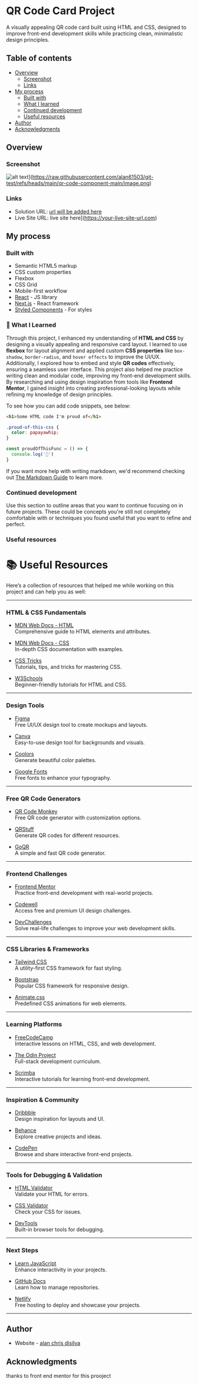 # QR Code Card Project

A visually appealing QR code card built using HTML and CSS, designed to improve front-end development skills while practicing clean, minimalistic design principles.
## Table of contents

- [Overview](#overview)
  - [Screenshot](#screenshot)
  - [Links](#links)
- [My process](#my-process)
  - [Built with](#built-with)
  - [What I learned](#what-i-learned)
  - [Continued development](#continued-development)
  - [Useful resources](#useful-resources)
- [Author](#author)
- [Acknowledgments](#acknowledgments)


## Overview

### Screenshot

![alt text](https://github.com/alan61503/git-test/blob/main/qr-code-component-main/image.png)](https://raw.githubusercontent.com/alan61503/git-test/refs/heads/main/qr-code-component-main/image.png)

### Links

- Solution URL: [url will be added here](https://your-solution-url.com)
- Live Site URL: live site here](https://your-live-site-url.com)

## My process

### Built with

- Semantic HTML5 markup
- CSS custom properties
- Flexbox
- CSS Grid
- Mobile-first workflow
- [React](https://reactjs.org/) - JS library
- [Next.js](https://nextjs.org/) - React framework
- [Styled Components](https://styled-components.com/) - For styles

### 🌟 What I Learned

Through this project, I enhanced my understanding of **HTML and CSS** by designing a visually appealing and responsive card layout. I learned to use **flexbox** for layout alignment and applied custom **CSS properties** like `box-shadow`, `border-radius`, and `hover effects` to improve the UI/UX. Additionally, I explored how to embed and style **QR codes** effectively, ensuring a seamless user interface. This project also helped me practice writing clean and modular code, improving my front-end development skills. By researching and using design inspiration from tools like **Frontend Mentor**, I gained insight into creating professional-looking layouts while refining my knowledge of design principles.


To see how you can add code snippets, see below:

```html
<h1>Some HTML code I'm proud of</h1>
```
```css
.proud-of-this-css {
  color: papayawhip;
}
```
```js
const proudOfThisFunc = () => {
  console.log('🎉')
}
```

If you want more help with writing markdown, we'd recommend checking out [The Markdown Guide](https://www.markdownguide.org/) to learn more.


### Continued development

Use this section to outline areas that you want to continue focusing on in future projects. These could be concepts you're still not completely comfortable with or techniques you found useful that you want to refine and perfect.


### Useful resources

# 📚 Useful Resources

Here’s a collection of resources that helped me while working on this project and can help you as well:

---

### **HTML & CSS Fundamentals**
- [MDN Web Docs - HTML](https://developer.mozilla.org/en-US/docs/Web/HTML)  
  Comprehensive guide to HTML elements and attributes.

- [MDN Web Docs - CSS](https://developer.mozilla.org/en-US/docs/Web/CSS)  
  In-depth CSS documentation with examples.

- [CSS Tricks](https://css-tricks.com/)  
  Tutorials, tips, and tricks for mastering CSS.

- [W3Schools](https://www.w3schools.com/html/default.asp)  
  Beginner-friendly tutorials for HTML and CSS.

---

### **Design Tools**
- [Figma](https://www.figma.com/)  
  Free UI/UX design tool to create mockups and layouts.

- [Canva](https://www.canva.com/)  
  Easy-to-use design tool for backgrounds and visuals.

- [Coolors](https://coolors.co/)  
  Generate beautiful color palettes.

- [Google Fonts](https://fonts.google.com/)  
  Free fonts to enhance your typography.

---

### **Free QR Code Generators**
- [QR Code Monkey](https://www.qrcode-monkey.com/)  
  Free QR code generator with customization options.

- [QRStuff](https://www.qrstuff.com/)  
  Generate QR codes for different resources.

- [GoQR](https://goqr.me/)  
  A simple and fast QR code generator.

---

### **Frontend Challenges**
- [Frontend Mentor](https://www.frontendmentor.io/)  
  Practice front-end development with real-world projects.

- [Codewell](https://www.codewell.cc/)  
  Access free and premium UI design challenges.

- [DevChallenges](https://devchallenges.io/)  
  Solve real-life challenges to improve your web development skills.

---

### **CSS Libraries & Frameworks**
- [Tailwind CSS](https://tailwindcss.com/)  
  A utility-first CSS framework for fast styling.

- [Bootstrap](https://getbootstrap.com/)  
  Popular CSS framework for responsive design.

- [Animate.css](https://animate.style/)  
  Predefined CSS animations for web elements.

---

### **Learning Platforms**
- [FreeCodeCamp](https://www.freecodecamp.org/)  
  Interactive lessons on HTML, CSS, and web development.

- [The Odin Project](https://www.theodinproject.com/)  
  Full-stack development curriculum.

- [Scrimba](https://scrimba.com/)  
  Interactive tutorials for learning front-end development.

---

### **Inspiration & Community**
- [Dribbble](https://dribbble.com/)  
  Design inspiration for layouts and UI.

- [Behance](https://www.behance.net/)  
  Explore creative projects and ideas.

- [CodePen](https://codepen.io/)  
  Browse and share interactive front-end projects.

---

### **Tools for Debugging & Validation**
- [HTML Validator](https://validator.w3.org/)  
  Validate your HTML for errors.

- [CSS Validator](https://jigsaw.w3.org/css-validator/)  
  Check your CSS for issues.

- [DevTools](https://developer.chrome.com/docs/devtools/)  
  Built-in browser tools for debugging.

---

### **Next Steps**
- [Learn JavaScript](https://javascript.info/)  
  Enhance interactivity in your projects.

- [GitHub Docs](https://docs.github.com/)  
  Learn how to manage repositories.

- [Netlify](https://www.netlify.com/)  
  Free hosting to deploy and showcase your projects.

---


## Author

- Website - [alan chris disilva](https://github.com/alan61503)



## Acknowledgments

thanks to front end mentor for this prooject

